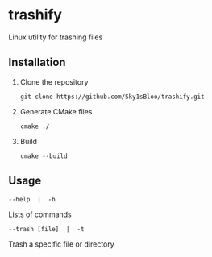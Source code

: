 # trashify
Linux utility for trashing files

## Installation
1. Clone the repository
   ```
   git clone https://github.com/Sky1sBloo/trashify.git
   ```
2. Generate CMake files
   ```
   cmake ./
   ```
3. Build
   ```
   cmake --build
   ```
## Usage
```
--help  |  -h
```
Lists of commands
```
--trash [file]  |  -t
```
Trash a specific file or directory
